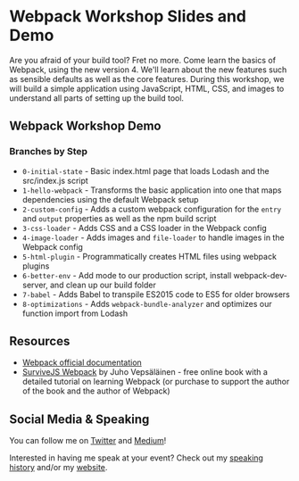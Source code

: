 # Webpack Workshop Slides and Demo

Are you afraid of your build tool? Fret no more. Come learn the basics of Webpack, using the new version 4. We'll learn about the new features such as sensible defaults as well as the core features. During this workshop, we will build a simple application using JavaScript, HTML, CSS, and images to understand all parts of setting up the build tool.

## Webpack Workshop Demo

### Branches by Step

- `0-initial-state` - Basic index.html page that loads Lodash and the src/index.js script
- `1-hello-webpack` - Transforms the basic application into one that maps dependencies using the default Webpack setup
- `2-custom-config` - Adds a custom webpack configuration for the `entry` and `output` properties as well as the npm build script
- `3-css-loader` - Adds CSS and a CSS loader in the Webpack config
- `4-image-loader` - Adds images and `file-loader` to handle images in the Webpack config
- `5-html-plugin` - Programmatically creates HTML files using webpack plugins
- `6-better-env` - Add mode to our production script, install webpack-dev-server, and clean up our build folder
- `7-babel` - Adds Babel to transpile ES2015 code to ES5 for older browsers
- `8-optimizations` - Adds `webpack-bundle-analyzer` and optimizes our function import from Lodash

## Resources

- [Webpack official documentation](https://webpack.js.org/)
- [SurviveJS Webpack](https://survivejs.com/webpack/foreword/) by Juho Vepsäläinen - free online book with a detailed tutorial on learning Webpack (or purchase to support the author of the book and the author of Webpack)

## Social Media & Speaking

You can follow me on [Twitter](https://twitter.com/thegreengreek) and [Medium](https://medium.com/@thegreengreek)!

Interested in having me speak at your event? Check out my [speaking history](https://github.com/siakaramalegos/sia_speaks) and/or my [website](https://siakaramalegos.github.io/).